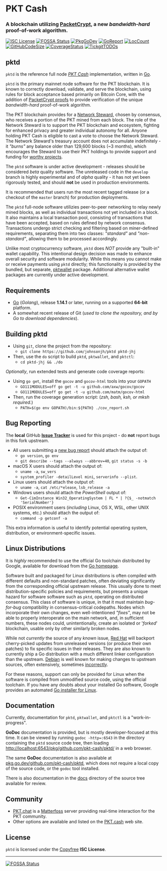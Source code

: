 # PKT Cash

### A blockchain utilizing [PacketCrypt]((https://pkt.cash/PacketCrypt-2020-09-04.pdf)), a new *bandwidth-hard* proof-of-work algorithm.


 [![ISC License](http://img.shields.io/badge/license-ISC-blue.svg)](http://Copyfree.org)
 [![FOSSA Status](https://app.fossa.com/api/projects/git%2Bgithub.com%2Fjohnsonjh%2Fpktd.svg?type=shield)](https://app.fossa.com/projects/git%2Bgithub.com%2Fjohnsonjh%2Fpktd?ref=badge_shield)
 [![PkgGoDev](https://pkg.go.dev/badge/github.com/pkt-cash/pktd)](https://pkg.go.dev/github.com/pkt-cash/pktd)
 [![GoReport](https://goreportcard.com/badge/github.com/johnsonjh/pktd)](https://goreportcard.com/report/github.com/johnsonjh/pktd)
 [![LocCount](https://img.shields.io/tokei/lines/github/johnsonjh/pktd.svg)](https://github.com/XAMPPRocky/tokei)
 [![GitHubCodeSize](https://img.shields.io/github/languages/code-size/johnsonjh/pktd.svg)](https://github.com/johnsonjh/pktd)
 [![CoverageStatus](https://coveralls.io/repos/johnsonjh/pktd/badge.svg?branch=develop)](https://coveralls.io/johnsonjh/pktd?branch=develop)
 [![TickgitTODOs](https://img.shields.io/endpoint?url=https://api.tickgit.com/badge?repo=github.com/pkt-cash/pktd)](https://www.tickgit.com/browse?repo=github.com/pkt-cash/pktd)


## pktd

`pktd` is the reference full node [*PKT Cash*](https://pkt.cash/)
implementation, written in [Go](https://go.dev/).

`pktd` is the primary mainnet node software for the PKT blockchain. It is
known to correctly download, validate, and serve the blockchain, using rules for
block acceptance based primarily on Bitcoin Core, with the addition of
[PacketCrypt proofs](https://pkt.cash/PacketCrypt-2020-09-04.pdf) to provide
verification of the unique *bandwidth-hard* proof-of-work algorithm.

The PKT blockchain provides for a [Network Steward](https://pkt.cash/network-steward/),
chosen by consensus, who receives a portion of the PKT mined from each block.
The role of the Network Steward is to support the PKT blockchain and ecosystem,
fighting for enhanced privacy and greater individual autonomy for all. Anyone
holding PKT Cash is eligible to cast a vote to choose the Network Steward. The
Network Steward's treasury account does not accumulate indefinitely - it *"burns"*
any balance older than 129,600 blocks (~3 months), which encourages the Steward to
use their PKT holdings to provide support and funding for [worthy projects](https://github.com/pkt-cash/ns-projects).

The `pktd` software is under active development - releases should be considered
*beta* quality software. The unreleased code in the `develop` branch is highly
experimental and of *alpha* quality - it has not yet been rigorously tested,
and should **not** be used in production environments.

It is recommended that users run the most recent tagged release (or a
checkout of the `master` branch) for production deployments.

The `pktd` full-node software utilizies peer-to-peer networking to relay newly
mined blocks, as well as individual transactions not yet included in a block.
It also maintains a local transaction pool, consisting of transactions that
have been accepted, based on rules defined by network consensus. Transactions
undergo strict checking and filtering based on miner-defined requirements,
separating them into two classes: *"standard"* and *"non-standard"*, allowing
them to be processed accordingly.

Unlike most cryptocurrency software, `pktd` does *NOT* provide any "built-in"
wallet capability. This intentional design decision was made to enhance overall
security and software modularity. While this means you cannot make or receive
payments using `pktd` directly; this functionality is provided by the bundled,
but separate, [pktwallet](https://github.com/johnsonjh/pktd/pktwallet) package.
Additional alternative wallet packages are currently under active development.


## Requirements

* [Go](http://golang.org) (*Golang*), release **1.14.1** or later, running on a supported **64-bit** platform.
* A somewhat recent release of Git (*used to clone the repository, and by Go to download dependencies*).


## Building pktd

* Using `git`, clone the project from the repository:
   * `git clone https://github.com/johnsonjh/pktd pktd-jhj`
* Then, use the `do` script to build `pktd`, `pktwallet`, and `pktctl`:
   * `cd pktd-jhj && ./do`

*Optionally*, run extended tests and generate code coverage reports:
* Using `go get`, install the `gocov` and `gocov-html` tools into your `GOPATH`
   * `GO111MODULES=off go get -t -u github.com/axw/gocov/gocov`
   * `GO111MODULES=off go get -t -u github.com/matm/gocov-html`
* Then, run the coverage generation script: (*zsh, bash, ksh, or mksh required*.)
   * `PATH=$(go env GOPATH)/bin:${PATH} ./cov_report.sh`


## Bug Reporting

The **local** GitHub [**Issue Tracker**](https://github.com/johnsonjh/pktd/issues) is used for this project - do **not** report bugs in this fork upstream.

  * All users submitting a [new bug report](https://github.com/johnonjh/pktd/issues/new/choose) should attach the output of:
     * `go version`, `go env`
     * `git describe --tags --always --abbrev=40`, `git status -s -b`
  * macOS X users should attach the output of:
     * `uname -a`, `sw_vers`
     * `system_profiler -detailLevel mini`, `serverinfo --plist`.
  * Linux users should attach the output of:
     * `uname -a`, `cat /etc/*elease`, `lsb_release -a`
  * Windows users should attach the *PowerShell* output of:
     * `Get-CimInstance Win32_OperatingSystem | FL * | ?{$_ -notmatch 'SerialNumber'}`
  * POSIX environment users (*including* Linux, OS X, WSL, other UNIX systems, etc.) should attach the output of:
     * `command -p getconf -a`

This extra information is useful to identify potential operating system, distribution, or environment-specific issues.


## Linux Distributions

It is *highly* recommended to use the official Go toolchain distributed
by Google, available for download from the [Go homepage](https://golang.org/dl).

Software built and packaged for Linux distributions is often compiled with
different defaults and non-standard patches, often deviating significantly
from the corresponding official upstream release. This usually done to meet
distribution-specific policies and requirements, but presents a unique hazard
for software software such as `pktd`, operating on distributed consensus. This
class of software is unique, in that it must maintain *bug-for-bug* compatibility
in consensus-critical codepaths. Nodes which incorporate their own changes, even
well-intentioned *"fixes"*, may not be able to properly interoperate on the main
network, and, in sufficient numbers, these nodes could, unintentionally, create an
isolated or '*forked*' blockchain, usable only by other similarly broken nodes.

While not *currently* the source of any *known* issue, [Red Hat](https://bugzilla.redhat.com/buglist.cgi?bug_status=NEW&bug_status=ASSIGNED&bug_status=ON_QA&component=golang)
will backport cherry-picked updates from unreleased versions (or produce their
own patches) to fix specific issues in their releases. They are also
known to currently ship a Go distribution with a much different linker
configuration than the upstream. [Debian](https://tracker.debian.org/pkg/golang-defaults)
is well known for making changes to upstream sources, often extensively,
sometimes [incorrectly](https://www.zdnet.com/article/debian-and-ubuntu-openssl-generates-useless-crypto-keys/).

For these reasons, support can only be provided for Linux when the software is
compiled from unmodified source code, using the official toolchain. If you have
any doubts about your installed Go software, Google provides an automated
[Go installer for Linux](https://storage.googleapis.com/golang/getgo/installer_linux).


## Documentation

Currently, documentation for `pktd`, `pktwallet`, and `pktctl` is a "work-in-progress".

**GoDoc** documentation is provided, but is mostly developer-focused at this time.
It can be viewed by running `godoc -http=:6543` in the directory containing the
`pktd` source code tree, then loading
[http://localhost:6543/pkg/github.com/pkt-cash/pktd/](http://localhost:6543/pkg/github.com/pkt-cash/pktd/)
in a web browser.

The same **GoDoc** documentation is also available at
[pkg.go.dev/github.com/pkt-cash/pktd](https://pkg.go.dev/github.com/pkt-cash/pktd),
which does not require a local copy of the source code, or the `godoc` tool installed.

There is also documentation in the [docs](https://github.com/johnsonjh/pktd/tree/develop/docs)
directory of the source tree available for review.


## Community

* [PKT.chat](https://pkt.chat) is a [Matterfoss](https://github.com/cjdelisle/Matterfoss) server providing real-time interaction for the PKT community.
* Other options are available and listed on the [PKT.cash](https://pkt.cash/community/) web site.


## License

`pktd` is licensed under the [Copyfree](http://Copyfree.org) **ISC License**.

<HR>

 [![FOSSA Status](https://app.fossa.com/api/projects/git%2Bgithub.com%2Fjohnsonjh%2Fpktd.svg?type=large)](https://app.fossa.com/projects/git%2Bgithub.com%2Fjohnsonjh%2Fpktd?ref=badge_large) 
